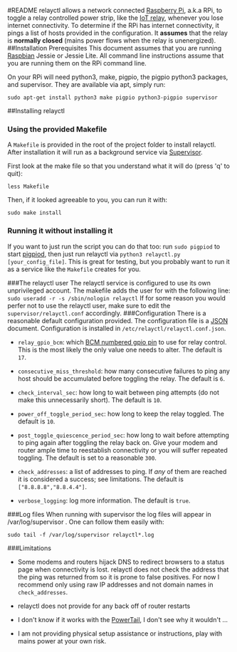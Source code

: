 #README
relayctl allows a network connected [Raspberry Pi](https://www.raspberrypi.org/help/what-is-a-raspberry-pi/), a.k.a RPi, to toggle a relay controlled power strip, like the [IoT relay](http://www.digital-loggers.com/iotfaqs.html), whenever you lose internet connectivity. To determine if the RPi has internet connectivity, it pings a list of hosts provided in the configuration. It **assumes** that the relay is **normally closed** (mains power flows when the relay is unenergized).
##Installation Prerequisites
This document assumes that you are running [Raspbian](https://www.raspberrypi.org/downloads/raspbian/) Jessie or Jessie Lite. All command line instructions assume that you are running them on the RPi command line.

On your RPi will need python3, make, pigpio, the pigpio python3 packages, and supervisor. They are available via apt, simply run:
    
    sudo apt-get install python3 make pigpio python3-pigpio supervisor

##Installing relayctl
### Using the provided Makefile
A `Makefile` is provided in the root of the project folder to install relayctl. After installation it will run as a background service via [Supervisor](http://supervisord.org).

First look at the make file so that you understand what it will do (press 'q' to quit):

    less Makefile

Then, if it looked agreeable to you, you can run it with:

    sudo make install

### Running it without installing it

If you want to just run the script you can do that too: run `sudo pigpiod` to start [pigpiod](https://github.com/joan2937/pigpio), then just run relayctl via `python3 relayctl.py [your_config_file]`.  This is great for testing, but you probably want to run it as a service like the `Makefile` creates for you.

###The relayctl user
The relayctl service is configured to use its own unprivileged account.
The makefile adds the user for with the following line: `sudo useradd -r -s /sbin/nologin relayctl`
If for some reason you would perfer not to use the relayctl user, make sure to edit the `supervisor/relayctl.conf` accordingly.
###Configuration
There is a reasonable default configuration provided. The configuration file is a [JSON](https://jsonformatter.curiousconcept.com) document.
Configuration is installed in `/etc/relayctl/relayctl.conf.json`.
  
  * `relay_gpio_bcm`: which [BCM numbered gpio pin](http://raspberrypi.stackexchange.com/questions/12966/what-is-the-difference-between-board-and-bcm-for-gpio-pin-numbering) to use for relay control. This is the most likely the only value one needs to alter. The default is `17`.
  
  * `consecutive_miss_threshold`: how many consecutive failures to ping any host should be accumulated before toggling the relay. The default is `6`.
  
  * `check_interval_sec`: how long to wait between ping attempts (do not make this unnecessarily short). The default is `10`.
  
  * `power_off_toggle_period_sec`: how long to keep the relay toggled. The default is `10`.
  
  * `post_toggle_quiescence_period_sec`: how long to wait before attempting to ping again after toggling the relay back on. Give your modem and router ample time to reestablish connectivity or you will suffer repeated toggling. The default is set to a reasonable `300`.
  
  * `check_addresses`: a list of addresses to ping. If _any_ of them are reached it is considered a success; see limitations. The default is `["8.8.8.8","8.8.4.4"]`.
  
  * `verbose_logging`: log more information. The default is `true`.
  
###Log files
When running with supervisor the log files will appear in /var/log/supervisor .
One can follow them easily with:

    sudo tail -f /var/log/supervisor relayctl*.log

###Limitations
* Some modems and routers hijack DNS to redirect browsers to a status page when connectivity is lost. relayctl does not check the address that the ping was returned from so it is prone to false positives. For now I recommend only using raw IP addresses and not domain names in `check_addresses`.

* relayctl does not provide for any back off of router restarts

* I don't know if it works with the [PowerTail](http://www.powerswitchtail.com/Pages/default.aspx), I don't see why it wouldn't ... 

* I am not providing physical setup assistance or instructions, play with mains power at your own risk.